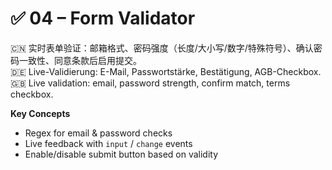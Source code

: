 # ✅ 04 – Form Validator

🇨🇳 实时表单验证：邮箱格式、密码强度（长度/大小写/数字/特殊符号）、确认密码一致性、同意条款后启用提交。  
🇩🇪 Live-Validierung: E-Mail, Passwortstärke, Bestätigung, AGB-Checkbox.  
🇬🇧 Live validation: email, password strength, confirm match, terms checkbox.

**Key Concepts**
- Regex for email & password checks  
- Live feedback with `input` / `change` events  
- Enable/disable submit button based on validity
